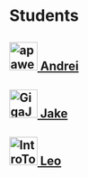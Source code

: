 <h1>Students</h1>

<h2><a href="https://github.com/apawelczyk">
  <img src="https://avatars0.githubusercontent.com/u/8356236?v=3&s=100" width="50" height="50" alt="apawelczyk">
  Andrei
</a></h2>

<h2><a href="https://github.com/GigaJake">
  <img src="https://avatars1.githubusercontent.com/u/9859830?v=3&s=100" width="50" height="50" alt="GigaJake">
  Jake
</a></h2>

<h2><a href="https://github.com/IntroToScriptingLanguages">
  <img src="https://avatars1.githubusercontent.com/u/14020926?v=3&s=100" width="50" height="50" alt="IntroToScriptingLanguages">
  Leo
</a></h2>

<!--### [![GigaJake]() Jake](https://github.com/GigaJake)
* [Leo](https://github.com/IntroToScriptingLanguages)
-->
